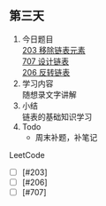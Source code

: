 ## 第三天

1. 今日题目   
 [203 移除链表元素](https://leetcode.cn/problems/squares-of-a-sorted-array/)  
 [707 设计链表](https://leetcode.cn/problems/design-linked-list/)  
 [206 反转链表](https://leetcode.cn/problems/minimum-size-subarray-sum/)
2. 学习内容  
 随想录文字讲解
3. 小结  
 链表的基础知识学习
4. Todo  
      - 周末补题，补笔记

LeetCode
- [ ] [#203]  
- [ ] [#206]  
- [ ] [#707]  
